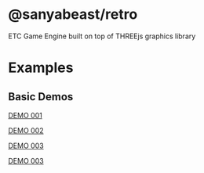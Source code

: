 # @sanyabeast/retro
ETC Game Engine built on top of THREEjs graphics library

# Examples
## Basic Demos
[DEMO 001](https://sanyabeast.github.io/retro/dist/demo/)

[DEMO 002](https://sanyabeast.github.io/retro/dist/demo_002/)

[DEMO 003](https://sanyabeast.github.io/retro/dist/demo_003/)

[DEMO 003](https://sanyabeast.github.io/retro/dist/demo_004/)
